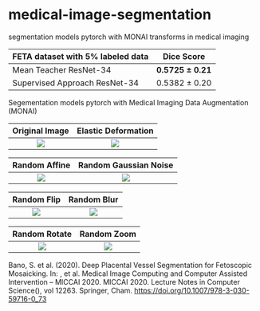 # medical-image-segmentation
segmentation models pytorch with MONAI transforms in  medical imaging

FETA dataset with 5% labeled data | Dice Score  
---------------------------------|------------------------
Mean Teacher ResNet-34          |  **0.5725 ± 0.21**
Supervised Approach ResNet-34|  0.5382 ± 0.20


Segementation models pytorch with Medical Imaging Data Augmentation (MONAI) 


Original Image           |  Elastic Deformation  
:-------------------------:|:-------------------------:
![](https://github.com/marwankefah/medical-image-segmentation/blob/master/imgs_readme/original.png)  |  ![](https://github.com/marwankefah/medical-image-segmentation/blob/master/imgs_readme/randdeform.png)
 
 Random Affine        |  Random Gaussian Noise
:-------------------------:|:-------------------------:
![](https://github.com/marwankefah/medical-image-segmentation/blob/master/imgs_readme/randaffine.png)  |  ![](https://github.com/marwankefah/medical-image-segmentation/blob/master/imgs_readme/randGaussian.png)

  Random Flip         |  Random Blur
:-------------------------:|:-------------------------:
![](https://github.com/marwankefah/medical-image-segmentation/blob/master/imgs_readme/flip1.png)  |  ![](https://github.com/marwankefah/medical-image-segmentation/blob/master/imgs_readme/randsmooth.png)

  Random Rotate         |  Random Zoom
:-------------------------:|:-------------------------:
![](https://github.com/marwankefah/medical-image-segmentation/blob/master/imgs_readme/randrot.png)  |  ![](https://github.com/marwankefah/medical-image-segmentation/blob/master/imgs_readme/randzoom.png)




Bano, S. et al. (2020). Deep Placental Vessel Segmentation for Fetoscopic Mosaicking. In: , et al. Medical Image Computing and Computer Assisted Intervention – MICCAI 2020. MICCAI 2020. Lecture Notes in Computer Science(), vol 12263. Springer, Cham. https://doi.org/10.1007/978-3-030-59716-0_73

